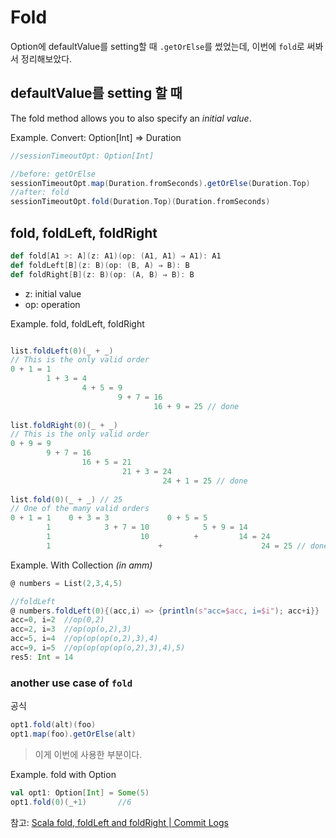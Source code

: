 # Fold

Option에 defaultValue를 setting할 때 `.getOrElse`를 썼었는데, 이번에 `fold`로 써봐서 정리해보았다.

## defaultValue를 setting 할 때

The fold method allows you to also specify an *initial value*.

Example. Convert: Option[Int] => Duration

```scala
//sessionTimeoutOpt: Option[Int]

//before: getOrElse
sessionTimeoutOpt.map(Duration.fromSeconds).getOrElse(Duration.Top)
//after: fold
sessionTimeoutOpt.fold(Duration.Top)(Duration.fromSeconds)
```

## fold, foldLeft, foldRight

```scala
def fold[A1 >: A](z: A1)(op: (A1, A1) ⇒ A1): A1
def foldLeft[B](z: B)(op: (B, A) ⇒ B): B
def foldRight[B](z: B)(op: (A, B) ⇒ B): B
```
* z: initial value
* op: operation

Example. fold, foldLeft, foldRight

```scala val list: List[Int] = List(1, 3, 5, 7, 9)

list.foldLeft(0)(_ + _)
// This is the only valid order
0 + 1 = 1
        1 + 3 = 4
                4 + 5 = 9
                        9 + 7 = 16
                                16 + 9 = 25 // done
                                
list.foldRight(0)(_ + _)
// This is the only valid order
0 + 9 = 9
        9 + 7 = 16
                16 + 5 = 21
                         21 + 3 = 24
                                  24 + 1 = 25 // done
                                  
list.fold(0)(_ + _) // 25
// One of the many valid orders
0 + 1 = 1    0 + 3 = 3             0 + 5 = 5
        1            3 + 7 = 10            5 + 9 = 14    
        1                    10          +         14 = 24
        1                        +                      24 = 25 // done
```

Example. With Collection *(in amm)*

```scala
@ numbers = List(2,3,4,5)

//foldLeft
@ numbers.foldLeft(0){(acc,i) => {println(s"acc=$acc, i=$i"); acc+i}}
acc=0, i=2	//op(0,2)
acc=2, i=3	//op(op(o,2),3)
acc=5, i=4	//op(op(op(o,2),3),4)
acc=9, i=5	//op(op(op(op(o,2),3),4),5)
res5: Int = 14
```

### another use case of  `fold`

공식

```scala
opt1.fold(alt)(foo)
opt1.map(foo).getOrElse(alt)
```

> 이게 이번에 사용한 부분이다.

Example. fold with Option

```scala
val opt1: Option[Int] = Some(5)
opt1.fold(0)(_+1)		//6
```


참고: [Scala fold, foldLeft and foldRight | Commit Logs](https://commitlogs.com/2016/09/10/scala-fold-foldleft-and-foldright/)
